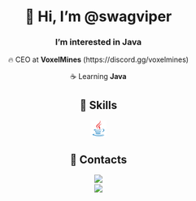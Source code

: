 <div>
<h1 align="center">👋 Hi, I’m @swagviper </h1>
<h3 align="center">I’m interested in Java</h3>

<p align="center">🔥 CEO at <strong>VoxelMines</strong> (https://discord.gg/voxelmines)</p>
<p align="center">☕ Learning <strong>Java</strong></p>
</div>
<div align="center">
<h2>🚀 Skills</h2>
 <code><img height="32" src="https://raw.githubusercontent.com/devicons/devicon/master/icons/java/java-original.svg" alt="Java"/></code>
</div>


<div align="center">
 <h2 align="center">👻 Contacts</h2>
<div class="mail">
 <a href="mailto:bieelgod6212@gmail.com">
 <img src="https://img.shields.io/badge/Gmail-D14836?style=for-the-badge&logo=gmail&logoColor=white"/>
</div>
<div class="discord">
 <a href="https://discord.com/users/470325680832249866">
 <img src="https://img.shields.io/badge/Discord-282B30?style=for-the-badge&logo=discord&logoColor=white"/>
</div>
